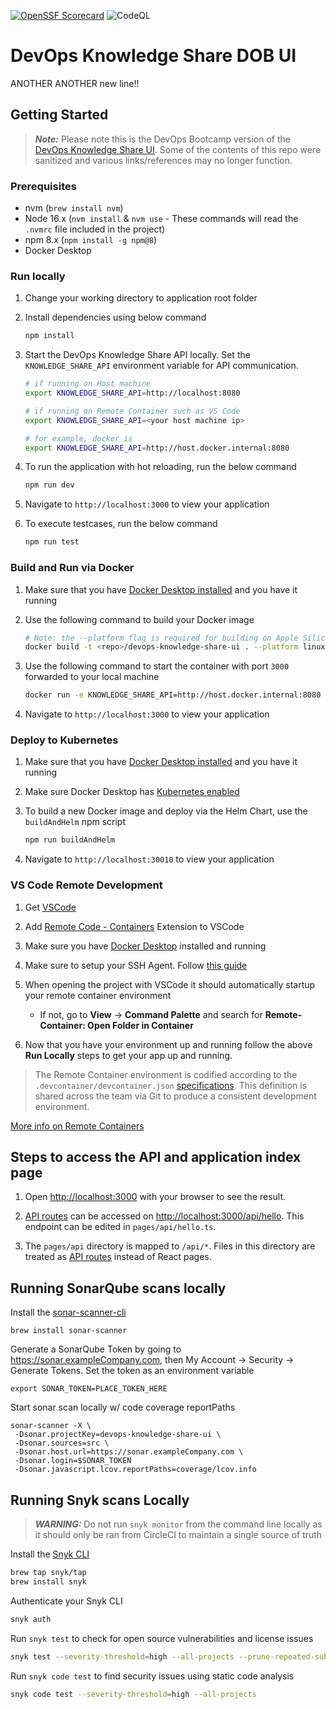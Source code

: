 [![OpenSSF Scorecard](https://api.securityscorecards.dev/projects/github.com/liatrio-delivery-povs/devops-knowledge-share-ui/badge)](https://api.securityscorecards.dev/projects/github.com/liatrio-delivery-povs/devops-knowledge-share-ui)
![CodeQL](https://github.com/liatrio-delivery-povs/devops-knowledge-share-ui/workflows/CodeQL/badge.svg?branch=main)

# DevOps Knowledge Share DOB UI

ANOTHER ANOTHER new line!!

## Getting Started

> **_Note:_** Please note this is the DevOps Bootcamp version of the [DevOps Knowledge Share UI](https://github.com/liatrio-delivery-povs/devops-knowledge-share-ui). Some of the contents of this repo were sanitized and various links/references may no longer function.

### Prerequisites

- nvm (`brew install nvm`)
- Node 16.x (`nvm install` & `nvm use` - These commands will read the `.nvmrc` file included in the project)
- npm 8.x (`npm install -g npm@8`)
- Docker Desktop

### Run locally

1. Change your working directory to application root folder

2. Install dependencies using below command

   ```bash
   npm install
   ```

3. Start the DevOps Knowledge Share API locally. Set the `KNOWLEDGE_SHARE_API` environment variable for API communication.

   ```bash
   # if running on Host machine
   export KNOWLEDGE_SHARE_API=http://localhost:8080

   # if running on Remote Container such as VS Code
   export KNOWLEDGE_SHARE_API=<your host machine ip>

   # for example, docker is
   export KNOWLEDGE_SHARE_API=http://host.docker.internal:8080
   ```

4. To run the application with hot reloading, run the below command

   ```bash
   npm run dev
   ```

5. Navigate to `http://localhost:3000` to view your application

6. To execute testcases, run the below command

   ```bash
   npm run test
   ```

### Build and Run via Docker

1. Make sure that you have [Docker Desktop installed](https://docs.docker.com/desktop/mac/install/) and you have it running

2. Use the following command to build your Docker image

   ```bash
   # Note: the --platform flag is required for building on Apple Silicon
   docker build -t <repo>/devops-knowledge-share-ui . --platform linux/amd64
   ```

3. Use the following command to start the container with port `3000` forwarded to your local machine

   ```bash
   docker run -e KNOWLEDGE_SHARE_API=http://host.docker.internal:8080 -p 3000:3000 -it <repo>/devops-knowledge-share-ui
   ```

4. Navigate to `http://localhost:3000` to view your application

### Deploy to Kubernetes

1. Make sure that you have [Docker Desktop installed](https://docs.docker.com/desktop/mac/install/) and you have it running

2. Make sure Docker Desktop has [Kubernetes enabled](https://docs.docker.com/desktop/kubernetes/#enable-kubernetes)

3. To build a new Docker image and deploy via the Helm Chart, use the `buildAndHelm` npm script

   ```bash
   npm run buildAndHelm
   ```

4. Navigate to `http://localhost:30010` to view your application

### VS Code Remote Development

1. Get [VSCode](https://code.visualstudio.com/download)

2. Add [Remote Code - Containers](https://marketplace.visualstudio.com/items?itemName=ms-vscode-remote.remote-containers) Extension to VSCode

3. Make sure you have [Docker Desktop](https://docs.docker.com/desktop/#download-and-install) installed and running

4. Make sure to setup your SSH Agent. Follow [this guide](https://code.visualstudio.com/docs/remote/containers#_using-ssh-keys)

5. When opening the project with VSCode it should automatically startup your remote container environment

   - If not, go to **View** -> **Command Palette** and search for **Remote-Container: Open Folder in Container**

6. Now that you have your environment up and running follow the above **Run Locally** steps to get your app up and running.

> The Remote Container environment is codified according to the `.devcontainer/devcontainer.json` [specifications](https://code.visualstudio.com/docs/remote/devcontainerjson-reference). This definition is shared across the team via Git to produce a consistent development environment.

[More info on Remote Containers](https://code.visualstudio.com/docs/remote/containers#_dev-container-features-preview)

## Steps to access the API and application index page

1. Open [http://localhost:3000](http://localhost:3000) with your browser to see the result.

2. [API routes](https://nextjs.org/docs/api-routes/introduction) can be accessed on [http://localhost:3000/api/hello](http://localhost:3000/api/hello). This endpoint can be edited in `pages/api/hello.ts`.

3. The `pages/api` directory is mapped to `/api/*`. Files in this directory are treated as [API routes](https://nextjs.org/docs/api-routes/introduction) instead of React pages.

## Running SonarQube scans locally

Install the [sonar-scanner-cli](https://docs.sonarqube.org/latest/analysis/scan/sonarscanner/)

```
brew install sonar-scanner
```

Generate a SonarQube Token by going to https://sonar.exampleCompany.com, then My Account -> Security -> Generate Tokens. Set the token as an environment variable

```
export SONAR_TOKEN=PLACE_TOKEN_HERE
```

Start sonar scan locally w/ code coverage reportPaths

```
sonar-scanner -X \
 -Dsonar.projectKey=devops-knowledge-share-ui \
 -Dsonar.sources=src \
 -Dsonar.host.url=https://sonar.exampleCompany.com \
 -Dsonar.login=$SONAR_TOKEN
 -Dsonar.javascript.lcov.reportPaths=coverage/lcov.info
```

## Running Snyk scans Locally

> **_WARNING:_** Do not run `snyk monitor` from the command line locally as it should only be ran from CircleCI to maintain a single source of truth

Install the [Snyk CLI](https://docs.snyk.io/snyk-cli/install-the-snyk-cli)

```bash
brew tap snyk/tap
brew install snyk
```

Authenticate your Snyk CLI

```bash
snyk auth
```

Run `snyk test` to check for open source vulnerabilities and license issues

```bash
snyk test --severity-threshold=high --all-projects --prune-repeated-subdependencies
```

Run `snyk code test` to find security issues using static code analysis

```bash
snyk code test --severity-threshold=high --all-projects
```
